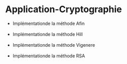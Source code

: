 # Application-Cryptographie

* Implémentationde la méthode Afin<br><br>
* Implémentationde la méthode Hill<br><br>
* Implémentationde la méthode Vigenere<br><br>
* Implémentationde la méthode RSA
